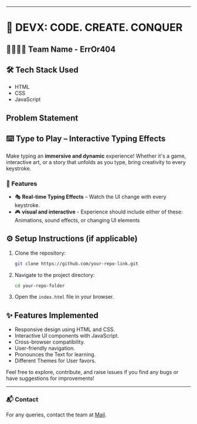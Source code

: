 
---
# 🚀 DEVX: CODE. CREATE. CONQUER


## 👨‍💻👩‍💻 Team Name - ErrOr404

## 🛠️ Tech Stack Used
- HTML
- CSS
- JavaScript


## Problem Statement
##  ⌨️ Type to Play – Interactive Typing Effects  
Make typing an **immersive and dynamic** experience! Whether it's a game, interactive art, or a story that unfolds as you type, bring creativity to every keystroke.  

### 🎯 Features  
- 🎭 **Real-time Typing Effects** – Watch the UI change with every keystroke.  
- 🎮 **visual and interactive** - Experience should include either of these: Animations, sound effects, or changing UI elements 

## ⚙️ Setup Instructions (if applicable)
1. Clone the repository:
    ```bash
    git clone https://github.com/your-repo-link.git
    ```
2. Navigate to the project directory:
    ```bash
    cd your-repo-folder
    ```
3. Open the `index.html` file in your browser.

## ✨ Features Implemented
- Responsive design using HTML and CSS.
- Interactive UI components with JavaScript.
- Cross-browser compatibility.
- User-friendly navigation.
- Pronounces the Text for learning.
- Different Themes for User favors.

Feel free to explore, contribute, and raise issues if you find any bugs or have suggestions for improvements!

---

### 📬 Contact
For any queries, contact the team at [Mail](mailto:anushrithvic.com).

